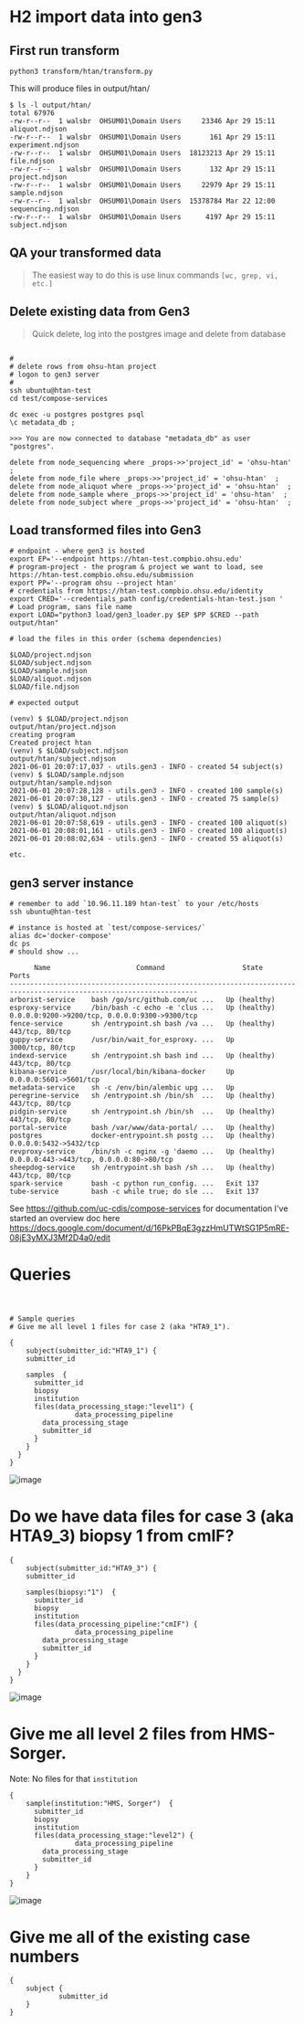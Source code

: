 
# H2 import data into gen3

## First run transform

```
python3 transform/htan/transform.py
```

This will produce files in output/htan/

```
$ ls -l output/htan/
total 67976
-rw-r--r--  1 walsbr  OHSUM01\Domain Users     23346 Apr 29 15:11 aliquot.ndjson
-rw-r--r--  1 walsbr  OHSUM01\Domain Users       161 Apr 29 15:11 experiment.ndjson
-rw-r--r--  1 walsbr  OHSUM01\Domain Users  18123213 Apr 29 15:11 file.ndjson
-rw-r--r--  1 walsbr  OHSUM01\Domain Users       132 Apr 29 15:11 project.ndjson
-rw-r--r--  1 walsbr  OHSUM01\Domain Users     22979 Apr 29 15:11 sample.ndjson
-rw-r--r--  1 walsbr  OHSUM01\Domain Users  15378784 Mar 22 12:00 sequencing.ndjson
-rw-r--r--  1 walsbr  OHSUM01\Domain Users      4197 Apr 29 15:11 subject.ndjson
```

## QA your transformed data

> The easiest way to do this is use linux commands `[wc, grep, vi, etc.]`

## Delete existing data from Gen3


> Quick delete, log into the postgres image and delete from database


```

#
# delete rows from ohsu-htan project
# logon to gen3 server
#
ssh ubuntu@htan-test
cd test/compose-services

dc exec -u postgres postgres psql
\c metadata_db ;

>>> You are now connected to database "metadata_db" as user "postgres".

delete from node_sequencing where _props->>'project_id' = 'ohsu-htan'  ;
delete from node_file where _props->>'project_id' = 'ohsu-htan'  ;
delete from node_aliquot where _props->>'project_id' = 'ohsu-htan'  ;
delete from node_sample where _props->>'project_id' = 'ohsu-htan'  ;
delete from node_subject where _props->>'project_id' = 'ohsu-htan'  ;

```



## Load transformed files into Gen3

```
# endpoint - where gen3 is hosted
export EP='--endpoint https://htan-test.compbio.ohsu.edu'
# program-project - the program & project we want to load, see https://htan-test.compbio.ohsu.edu/submission
export PP='--program ohsu --project htan'
# credentials from https://htan-test.compbio.ohsu.edu/identity
export CRED='--credentials_path config/credentials-htan-test.json '
# Load program, sans file name
export LOAD="python3 load/gen3_loader.py $EP $PP $CRED --path output/htan"

# load the files in this order (schema dependencies)

$LOAD/project.ndjson
$LOAD/subject.ndjson
$LOAD/sample.ndjson
$LOAD/aliquot.ndjson
$LOAD/file.ndjson

# expected output

(venv) $ $LOAD/project.ndjson
output/htan/project.ndjson
creating program
Created project htan
(venv) $ $LOAD/subject.ndjson
output/htan/subject.ndjson
2021-06-01 20:07:17,037 - utils.gen3 - INFO - created 54 subject(s)
(venv) $ $LOAD/sample.ndjson
output/htan/sample.ndjson
2021-06-01 20:07:28,128 - utils.gen3 - INFO - created 100 sample(s)
2021-06-01 20:07:30,127 - utils.gen3 - INFO - created 75 sample(s)
(venv) $ $LOAD/aliquot.ndjson
output/htan/aliquot.ndjson
2021-06-01 20:07:58,619 - utils.gen3 - INFO - created 100 aliquot(s)
2021-06-01 20:08:01,161 - utils.gen3 - INFO - created 100 aliquot(s)
2021-06-01 20:08:02,634 - utils.gen3 - INFO - created 55 aliquot(s)

etc.

```

## gen3 server instance

```
# remember to add `10.96.11.189 htan-test` to your /etc/hosts
ssh ubuntu@htan-test

# instance is hosted at `test/compose-services/`
alias dc='docker-compose'
dc ps
# should show ...

      Name                     Command                   State                            Ports
--------------------------------------------------------------------------------------------------------------------
arborist-service    bash /go/src/github.com/uc ...   Up (healthy)
esproxy-service     /bin/bash -c echo -e 'clus ...   Up (healthy)     0.0.0.0:9200->9200/tcp, 0.0.0.0:9300->9300/tcp
fence-service       sh /entrypoint.sh bash /va ...   Up (healthy)     443/tcp, 80/tcp
guppy-service       /usr/bin/wait_for_esproxy. ...   Up               3000/tcp, 80/tcp
indexd-service      sh /entrypoint.sh bash ind ...   Up (healthy)     443/tcp, 80/tcp
kibana-service      /usr/local/bin/kibana-docker     Up               0.0.0.0:5601->5601/tcp
metadata-service    sh -c /env/bin/alembic upg ...   Up
peregrine-service   sh /entrypoint.sh /bin/sh  ...   Up (healthy)     443/tcp, 80/tcp
pidgin-service      sh /entrypoint.sh /bin/sh  ...   Up (healthy)     443/tcp, 80/tcp
portal-service      bash /var/www/data-portal/ ...   Up (healthy)
postgres            docker-entrypoint.sh postg ...   Up (healthy)     0.0.0.0:5432->5432/tcp
revproxy-service    /bin/sh -c nginx -g 'daemo ...   Up (healthy)     0.0.0.0:443->443/tcp, 0.0.0.0:80->80/tcp
sheepdog-service    sh /entrypoint.sh bash /sh ...   Up (healthy)     443/tcp, 80/tcp
spark-service       bash -c python run_config. ...   Exit 137
tube-service        bash -c while true; do sle ...   Exit 137

```
See https://github.com/uc-cdis/compose-services for documentation
I've started an overview doc here https://docs.google.com/document/d/16PkPBqE3gzzHmUTWtSG1P5mRE-08jE3yMXJ3Mf2D4a0/edit



#
# Queries 
#


```

# Sample queries
# Give me all level 1 files for case 2 (aka "HTA9_1").

{
	subject(submitter_id:"HTA9_1") {
    submitter_id
    
    samples  {
      submitter_id
      biopsy
      institution
      files(data_processing_stage:"level1") {
				data_processing_pipeline
        data_processing_stage
        submitter_id
      }      
    }    
  }
}
```
![image](https://user-images.githubusercontent.com/47808/114775747-845df400-9d26-11eb-9b59-10ae953a854e.png)


# Do we have data files for case 3 (aka HTA9_3) biopsy 1 from cmIF?
```
{
	subject(submitter_id:"HTA9_3") {
    submitter_id
    
    samples(biopsy:"1")  {
      submitter_id
      biopsy
      institution
      files(data_processing_pipeline:"cmIF") {
				data_processing_pipeline
        data_processing_stage
        submitter_id
      }      
    }    
  }
}
```
![image](https://user-images.githubusercontent.com/47808/114776219-16fe9300-9d27-11eb-84bb-1057ba096ffc.png)



# Give me all level 2 files from HMS-Sorger.

Note:  No files for that `institution`

```
{    
    sample(institution:"HMS, Sorger")  {
      submitter_id
      biopsy
      institution
      files(data_processing_stage:"level2") {
				data_processing_pipeline
        data_processing_stage
        submitter_id
      }      
    }    
}
```

![image](https://user-images.githubusercontent.com/47808/114777046-0bf83280-9d28-11eb-8d7c-0c599004ab1b.png)


# Give me all of the existing case numbers

```
{    
    subject {
			submitter_id
    }
}
```
